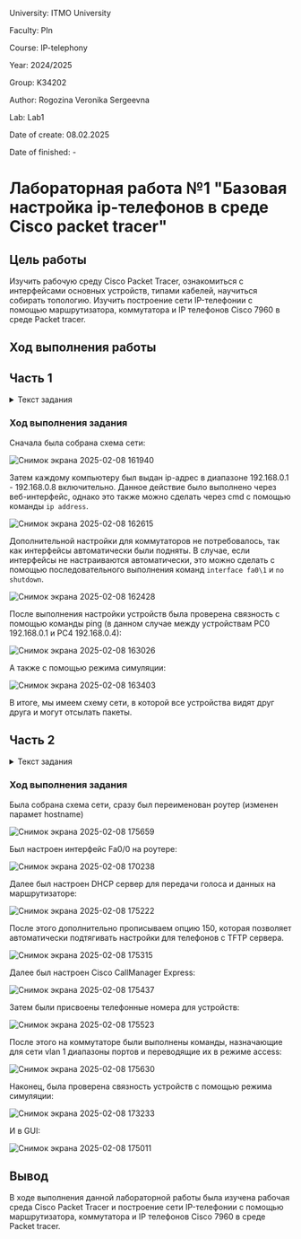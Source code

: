 University: ITMO University

Faculty: PIn

Course: IP-telephony

Year: 2024/2025

Group: K34202

Author: Rogozina Veronika Sergeevna

Lab: Lab1

Date of create: 08.02.2025

Date of finished: -

# Лабораторная работа №1 "Базовая настройка ip-телефонов в среде Сisco packet tracer"

## Цель работы
Изучить рабочую среду Cisco Packet Tracer, ознакомиться с интерфейсами основных устройств, типами кабелей, научиться собирать топологию. Изучить построение сети IP-телефонии с помощью маршрутизатора, коммутатора и IP телефонов Cisco 7960 в среде Packet tracer. 

## Ход выполнения работы 

## Часть 1

<details>
  <summary>Текст задания</summary>
  
  1. Изучить теоретическую и практическую части лабораторной работы.
  
  2. Собрать схему соединения.
  
  3. Научиться настраивать коммутаторы и компьютеры для полноценной работы сети.
  
  4. Научиться применять основной список команд для конфигурирования устройств сети.
  
  5. После выполнения необходимых настроек необходимо убедиться в том, что любой компьютер одной сети посредством пинга передает пакеты любому компьютеру другой сети.
</details>

### Ход выполнения задания

Сначала была собрана схема сети:

![Снимок экрана 2025-02-08 161940](https://github.com/user-attachments/assets/e680aabd-aa5c-47dc-a1ab-d8280e4c0f2b)


Затем каждому компьютеру был выдан ip-адрес в диапазоне 192.168.0.1 - 192.168.0.8 включительно. Данное действие было выполнено через веб-интерфейс, однако это также можно сделать через cmd с помощью команды `ip address`.

![Снимок экрана 2025-02-08 162615](https://github.com/user-attachments/assets/9d76da66-73c6-4160-95ef-3c4ecbc1eb3d)

Дополнительной настройки для коммутаторов не потребовалось, так как интерфейсы автоматически были подняты. В случае, если интерфейсы не настраиваются автоматически, это можно сделать с помощью последовательного выполнения команд `interface fa0\1` и `no shutdown`. 

![Снимок экрана 2025-02-08 162428](https://github.com/user-attachments/assets/2ac5f879-400d-405c-89b1-2ea731bfd843)

После выполнения настройки устройств была проверена связность с помощью команды ping (в данном случае между устройствам PC0 192.168.0.1 и PC4 192.168.0.4): 

![Снимок экрана 2025-02-08 163026](https://github.com/user-attachments/assets/4375654b-7dbe-4e70-9f65-43f882031cd4)

А также с помощью режима симуляции: 

![Снимок экрана 2025-02-08 163403](https://github.com/user-attachments/assets/1b959d48-d070-4985-9c5c-ad6ebea93078)

В итоге, мы имеем схему сети, в которой все устройства видят друг друга и могут отсылать пакеты. 

## Часть 2

<details>
  <summary>Текст задания</summary>
  
  1. Собрать схему соединения, указанную на рисунке
  
  2. Изменить имя маршрутизатора на CMERouter.
  
  3. Настроить интерфейс fa0/0 на маршрутизаторе Cisco 2811 (CMERouter).
  
  4. Настроить DHCP сервера для передачи голоса и данных на маршрутизаторе - Cisco 2811.
  
  5. Настроить услуги телефонии Cisco CallManager Express на маршрутизаторе 2811.
  
  6. Настроить маршрутизацию сети.
  
  7. Создать VLAN порты на коммутаторе для взаимодействия коммутатора с маршрутизатором и подключить IP телефоны.
  
  8. Настроить IP-телефоны, присвоить им номера и соединить с коммутатором.
  
  9. Проверить звонки между телефонами и проверить остальные сервисы (перевод звонков, конференц-связь, перехват звонка).
  
</details>

### Ход выполнения задания

Была собрана схема сети, сразу был переименован роутер (изменен парамет hostname)

![Снимок экрана 2025-02-08 175659](https://github.com/user-attachments/assets/10f63ebf-c65a-4f69-aa1b-6ed9bd730d63)

Был настроен интерфейс Fa0/0 на роутере:

![Снимок экрана 2025-02-08 170238](https://github.com/user-attachments/assets/88b11c51-9316-448c-b234-de1e2d58f5fd)

Далее был настроен DHCP сервер для передачи голоса и данных на маршрутизаторе: 

![Снимок экрана 2025-02-08 175222](https://github.com/user-attachments/assets/8ba4bd1a-89e9-4326-bfb9-0ea9ad8ef79a)

После этого дополнительно прописываем опцию 150, которая позволяет автоматически подтягивать настройки для телефонов с TFTP сервера.

![Снимок экрана 2025-02-08 175315](https://github.com/user-attachments/assets/c8293871-2a66-43a0-a4c3-a94281c4978a)

Далее был настроен Cisco CallManager Express:

![Снимок экрана 2025-02-08 175437](https://github.com/user-attachments/assets/119f06cb-2ca6-4908-8e4e-8953474eafdc)

Затем были присвоены телефонные номера для устройств: 

![Снимок экрана 2025-02-08 175523](https://github.com/user-attachments/assets/a3c7f4bb-5e1c-4c97-ad9c-0df850f9bba6)

После этого на коммутаторе были выполнены команды, назначающие для сети vlan 1 диапазоны портов и переводящие их в режиме access:

![Снимок экрана 2025-02-08 175630](https://github.com/user-attachments/assets/e2a6d5d0-5750-44e7-9a9b-5f8c8a69cba5)

Наконец, была проверена связность устройств с помощью режима симуляции: 

![Снимок экрана 2025-02-08 173233](https://github.com/user-attachments/assets/fe9a7525-684f-413e-adec-aa1b74b9ccb4)

И в GUI:

![Снимок экрана 2025-02-08 175011](https://github.com/user-attachments/assets/4b36d5ff-11db-4c04-990c-f7729548d7ff)


## Вывод 

В ходе выполнения данной лабораторной работы была изучена рабочая среда Cisco Packet Tracer и построение сети IP-телефонии с помощью маршрутизатора, коммутатора и IP телефонов Cisco 7960 в среде Packet tracer. 



